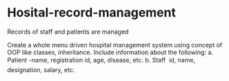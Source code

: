 # Hosital-record-management
Records of staff and patients are managed 

Create a whole menu driven hospital management system using concept of OOP like classes, inheritance. Include information about the following:
    a. Patient -name, registration id, age, disease, etc.
    b. Staff  id, name, designation, salary, etc.
